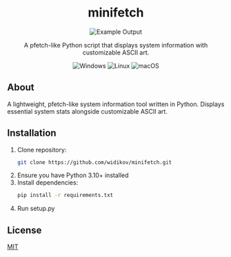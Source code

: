 <div align="center">
  
# minifetch
![Example Output](https://i.ibb.co/Hkzzt3J/2025-06-24-02-14-round-corners.png)

</div>

<p align="center">A pfetch-like Python script that displays system information with customizable ASCII art.
   
</p>

<div align="center">

![Windows](https://img.shields.io/badge/Windows-0078D6?style=for-the-badge&logo=windows&logoColor=white) ![Linux](https://img.shields.io/badge/Linux-FCC624?style=for-the-badge&logo=linux&logoColor=black) ![macOS](https://img.shields.io/badge/mac%20os-000000?style=for-the-badge&logo=macos&logoColor=F0F0F0)

</div>

## About

A lightweight, pfetch-like system information tool written in Python. Displays essential system stats alongside customizable ASCII art.

## Installation

1. Clone repository:
   ```bash
   git clone https://github.com/widikov/minifetch.git
1. Ensure you have Python 3.10+ installed
2. Install dependencies:
   ```bash
   pip install -r requirements.txt
3. Run setup.py

## License

[MIT](https://choosealicense.com/licenses/mit/)

